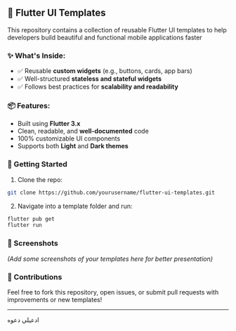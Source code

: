 ## 📱 Flutter UI Templates

This repository contains a collection of reusable Flutter UI templates to help developers build beautiful and functional mobile applications faster

### ✨ What's Inside:

* ✅ Reusable **custom widgets** (e.g., buttons, cards, app bars)
* ✅ Well-structured **stateless and stateful widgets**
* ✅ Follows best practices for **scalability and readability**

### 📦 Features:

* Built using **Flutter 3.x**
* Clean, readable, and **well-documented** code
* 100% customizable UI components
* Supports both **Light** and **Dark themes**

### 🚀 Getting Started

1. Clone the repo:

```bash
git clone https://github.com/yourusername/flutter-ui-templates.git
```

2. Navigate into a template folder and run:

```bash
flutter pub get
flutter run
```

### 📸 Screenshots

*(Add some screenshots of your templates here for better presentation)*

### 🙌 Contributions

Feel free to fork this repository, open issues, or submit pull requests with improvements or new templates!

---

ادعيلي دعوه
